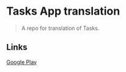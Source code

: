 # Tasks App translation

> A repo for translation of Tasks.

## Links

[Google Play](https://play.google.com/store/apps/details?id=com.tasks.android)
